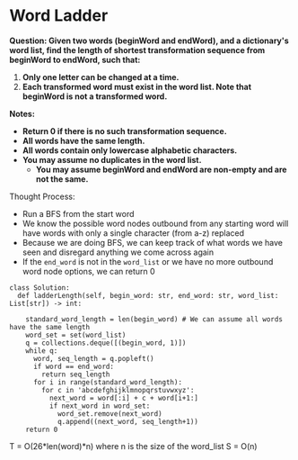 # Word Ladder 

<b>Question: Given two words (beginWord and endWord), and a dictionary's word list, find the length of shortest transformation sequence from beginWord to endWord, such that:</b>
1. <b>Only one letter can be changed at a time.</b>
2. <b>Each transformed word must exist in the word list. Note that beginWord is not a transformed word.</b>

<b>Notes:</b>
* <b>Return 0 if there is no such transformation sequence.</b>
* <b>All words have the same length.</b>
* <b>All words contain only lowercase alphabetic characters.</b>
* <b>You may assume no duplicates in the word list.</b>
  * <b>You may assume beginWord and endWord are non-empty and are not the same.</b>


Thought Process:
* Run a BFS from the start word
* We know the possible word nodes outbound from any starting word will have words with only a single character (from a-z) replaced
* Because we are doing BFS, we can keep track of what words we have seen and disregard anything we come across again
* If the `end_word` is not in the `word_list` or we have no more outbound word node options, we can return 0

```
class Solution:
  def ladderLength(self, begin_word: str, end_word: str, word_list: List[str]) -> int:

    standard_word_length = len(begin_word) # We can assume all words have the same length
    word_set = set(word_list)
    q = collections.deque([(begin_word, 1)])
    while q:
      word, seq_length = q.popleft()
      if word == end_word: 
        return seq_length
      for i in range(standard_word_length):
        for c in 'abcdefghijklmnopqrstuvwxyz':
          next_word = word[:i] + c + word[i+1:]
          if next_word in word_set:
            word_set.remove(next_word)
            q.append((next_word, seq_length+1))
    return 0
```

T =  O(26*len(word)*n) where n is the size of the word_list 
S =  O(n)
